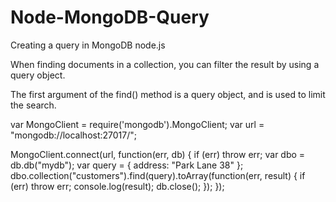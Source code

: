 # Node-MongoDB-Query
Creating a query in MongoDB node.js 

When finding documents in a collection, you can filter the result by using a query object.

The first argument of the find() method is a query object, and is used to limit the search.



var MongoClient = require('mongodb').MongoClient;
var url = "mongodb://localhost:27017/";

MongoClient.connect(url, function(err, db) {
  if (err) throw err;
  var dbo = db.db("mydb");
  var query = { address: "Park Lane 38" };
  dbo.collection("customers").find(query).toArray(function(err, result) {
    if (err) throw err;
    console.log(result);
    db.close();
  });
});
